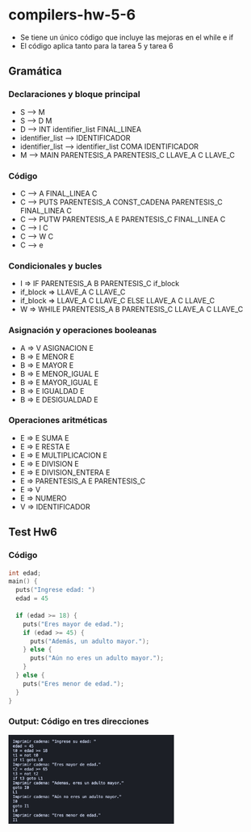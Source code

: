 # compilers-hw-5-6
- Se tiene un único código que incluye las mejoras en el while e if
- El código aplica tanto para la tarea 5 y tarea 6

## Gramática
### Declaraciones y bloque principal
- S --> M 
- S --> D M 
- D --> INT identifier_list FINAL_LINEA
- identifier_list --> IDENTIFICADOR
- identifier_list --> identifier_list COMA IDENTIFICADOR
- M --> MAIN PARENTESIS_A PARENTESIS_C LLAVE_A C LLAVE_C

### Código
- C --> A FINAL_LINEA C 
- C --> PUTS PARENTESIS_A CONST_CADENA PARENTESIS_C FINAL_LINEA C
- C --> PUTW PARENTESIS_A E PARENTESIS_C FINAL_LINEA C
- C --> I C
- C --> W C
- C --> e

### Condicionales y bucles
- I => IF PARENTESIS_A B PARENTESIS_C if_block
- if_block => LLAVE_A C LLAVE_C
- if_block => LLAVE_A C LLAVE_C ELSE LLAVE_A C LLAVE_C
- W => WHILE PARENTESIS_A B PARENTESIS_C LLAVE_A C LLAVE_C

### Asignación y operaciones booleanas
- A => V ASIGNACION E
- B => E MENOR E
- B => E MAYOR E
- B => E MENOR_IGUAL E
- B => E MAYOR_IGUAL E
- B => E IGUALDAD E
- B => E DESIGUALDAD E

### Operaciones aritméticas
- E => E SUMA E
- E => E RESTA E
- E => E MULTIPLICACION E
- E => E DIVISION E
- E => E DIVISION_ENTERA E
- E => PARENTESIS_A E PARENTESIS_C
- E => V
- E => NUMERO
- V => IDENTIFICADOR 

## Test Hw6
### Código
```c
int edad;
main() {
  puts("Ingrese edad: ")
  edad = 45
  
  if (edad >= 18) {
    puts("Eres mayor de edad.");
    if (edad >= 45) {
      puts("Además, un adulto mayor.");
    } else {
      puts("Aún no eres un adulto mayor.");
    }
  } else {
    puts("Eres menor de edad.");
  }
}
```
### Output: Código en tres direcciones
<img src="output.png"  width="65%">


